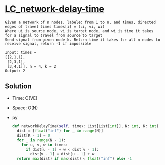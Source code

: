 # [LC_network-delay-time](https://leetcode.com/problems/network-delay-time)

```en
Given a network of n nodes, labeled from 1 to n, and times, directed edges of travel times times[i] = (ui, vi, wi)
Where ui is source node, vi is target node, and wi is time it takes for a signal to travel from source to target
Send signal from given node k. Return time it takes for all n nodes to receive signal, return -1 if impossible

```

```txt
Input: times =
[[2,1,1],
 [2,3,1],
 [3,4,1]], n = 4, k = 2
Output: 2
```

## Solution

* Time: O(VE)
* Space: O(N)

* py

  ```py
  def networkDelayTime(self, times: List[List[int]], N: int, K: int) -> int:
    dist = [float("inf") for _ in range(N)]
    dist[K - 1] = 0
    for _ in range(N - 1):
      for u, v, w in times:
        if dist[u - 1] + w < dist[v - 1]:
          dist[v - 1] = dist[u - 1] + w
    return max(dist) if max(dist) < float("inf") else -1
  ```

